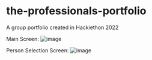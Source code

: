 # the-professionals-portfolio
A group portfolio created in Hackiethon 2022

Main Screen:
![image](https://github.com/user-attachments/assets/73a987a4-6654-43db-ad30-fd05e1f86e05)

Person Selection Screen:
![image](https://github.com/user-attachments/assets/61ceb53a-4c26-41b3-92f2-4ad69da554b8)

